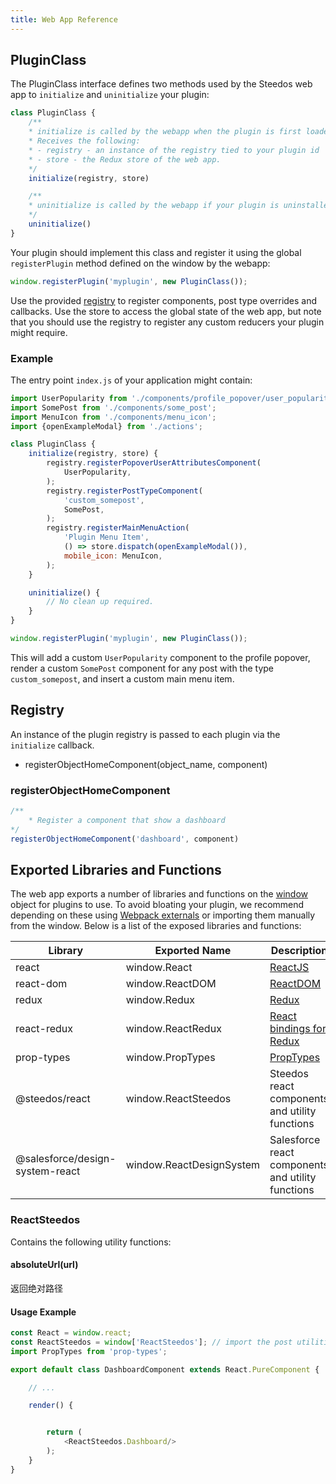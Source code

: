 ```yaml
---
title: Web App Reference
---
```


## PluginClass

The PluginClass interface defines two methods used by the Steedos web app to `initialize` and `uninitialize` your plugin:

```javascript
class PluginClass {
    /**
    * initialize is called by the webapp when the plugin is first loaded.
    * Receives the following:
    * - registry - an instance of the registry tied to your plugin id
    * - store - the Redux store of the web app.
    */
    initialize(registry, store)

    /**
    * uninitialize is called by the webapp if your plugin is uninstalled
    */
    uninitialize()
}
```

Your plugin should implement this class and register it using the global `registerPlugin` method defined on the window by the webapp:

```javascript
window.registerPlugin('myplugin', new PluginClass());
```

Use the provided [registry](#registry) to register components, post type overrides and callbacks. Use the store to access the global state of the web app, but note that you should use the registry to register any custom reducers your plugin might require.

### Example

The entry point `index.js` of your application might contain:

```javascript
import UserPopularity from './components/profile_popover/user_popularity';
import SomePost from './components/some_post';
import MenuIcon from './components/menu_icon';
import {openExampleModal} from './actions';

class PluginClass {
    initialize(registry, store) {
        registry.registerPopoverUserAttributesComponent(
            UserPopularity,
        );
        registry.registerPostTypeComponent(
            'custom_somepost',
            SomePost,
        );
        registry.registerMainMenuAction(
            'Plugin Menu Item',
            () => store.dispatch(openExampleModal()),
            mobile_icon: MenuIcon,
        );
    }

    uninitialize() {
        // No clean up required.
    }
}

window.registerPlugin('myplugin', new PluginClass());
```

This will add a custom `UserPopularity` component to the profile popover, render a custom `SomePost` component for any post with the type `custom_somepost`, and insert a custom main menu item.

## Registry

An instance of the plugin registry is passed to each plugin via the `initialize` callback.

- registerObjectHomeComponent(object_name, component)

### registerObjectHomeComponent

```js
/**
    * Register a component that show a dashboard
*/
registerObjectHomeComponent('dashboard', component)
```

## Exported Libraries and Functions

The web app exports a number of libraries and functions on the [window](https://developer.mozilla.org/en-US/Web/API/Window) object for plugins to use. To avoid bloating your plugin, we recommend depending on these using [Webpack externals](https://webpack.js.org/configuration/externals/) or importing them manually from the window. Below is a list of the exposed libraries and functions:

| Library | Exported Name | Description |
| ------- | ------------- | ----------- |
| react | window.React | [ReactJS](https://reactjs.org/) |
| react-dom | window.ReactDOM | [ReactDOM](https://reactjs.org/react-dom.html) |
| redux | window.Redux | [Redux](https://redux.js.org/) |
| react-redux | window.ReactRedux | [React bindings for Redux](https://github.com/reactjs/react-redux) |
| prop-types | window.PropTypes | [PropTypes](https://www.npmjs.com/package/prop-types) |
| @steedos/react | window.ReactSteedos | Steedos react components and utility functions |
| @salesforce/design-system-react | window.ReactDesignSystem | Salesforce react components and utility functions |

### ReactSteedos

Contains the following utility functions:

#### absoluteUrl(url)

返回绝对路径

#### Usage Example

```javascript
const React = window.react;
const ReactSteedos = window['ReactSteedos']; // import the post utilities
import PropTypes from 'prop-types';

export default class DashboardComponent extends React.PureComponent {

    // ...

    render() {


        return (
            <ReactSteedos.Dashboard/>
        );
    }
}
```
